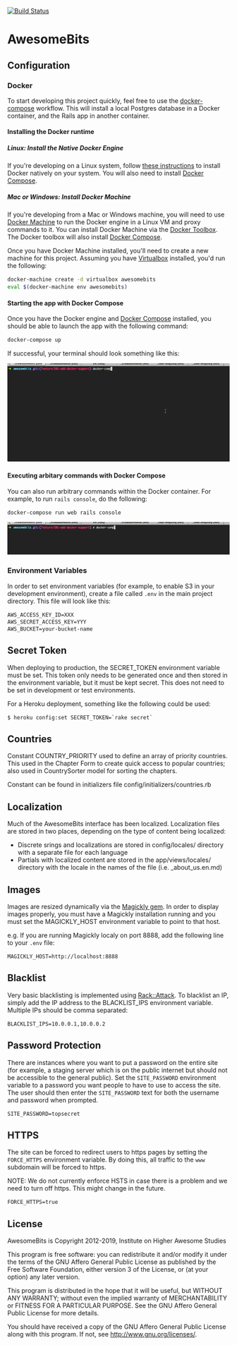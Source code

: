 [![Build
Status](https://travis-ci.org/awesomefoundation/awesomebits.svg)](https://travis-ci.org/awesomefoundation/awesomebits)

AwesomeBits
===========

Configuration
-------------

### Docker

To start developing this project quickly, feel free to use the [docker-compose](https://docs.docker.com/compose/) workflow. This will install a local Postgres database in a Docker container, and the Rails app in another container.   

#### Installing the Docker runtime

##### Linux: Install the Native Docker Engine

If you're developing on a Linux system, follow [these instructions](https://docs.docker.com/installation/) to install Docker natively on your system. You will also need to install [Docker Compose](https://docs.docker.com/compose/install/).

##### Mac or Windows: Install Docker Machine

If you're developing from a Mac or Windows machine, you will need to use [Docker Machine](https://docs.docker.com/machine/) to run the Docker engine in a Linux VM and proxy commands to it. You can install Docker Machine via the [Docker Toolbox](https://www.docker.com/toolbox). The Docker toolbox will also install [Docker Compose](https://docs.docker.com/compose/).

Once you have Docker Machine installed, you'll need to create a new machine for this project. Assuming you have [Virtualbox](https://www.virtualbox.org/wiki/Downloads) installed, you'd run the following:

```bash
docker-machine create -d virtualbox awesomebits
eval $(docker-machine env awesomebits)
```

#### Starting the app with Docker Compose

Once you have the Docker engine and [Docker Compose](https://docs.docker.com/compose/install/) installed, you should be able to launch the app with the following command:

```bash
docker-compose up
```

If successful, your terminal should look something like this:

![Docker Compose Up Success](doc/awesomebits-docker-compose-up.gif)

#### Executing arbitary commands with Docker Compose

You can also run arbitrary commands within the Docker container. For example, to run `rails console`, do the following:

```bash
docker-compose run web rails console
```

![Running Rails Console with Docker Compose](doc/awesomebits-docker-compose-rails-console.gif)

### Environment Variables

In order to set environment variables (for example, to enable S3 in your development environment),
create a file called `.env` in the main project directory. This file will look like this:

```shell
AWS_ACCESS_KEY_ID=XXX
AWS_SECRET_ACCESS_KEY=YYY
AWS_BUCKET=your-bucket-name
```

Secret Token
------------

When deploying to production, the SECRET_TOKEN environment variable must
be set. This token only needs to be generated once and then stored in
the environment variable, but it must be kept secret. This does not need
to be set in development or test environments.

For a Heroku deployment, something like the following could be used:

```shell
$ heroku config:set SECRET_TOKEN=`rake secret`
```


Countries
---------

Constant COUNTRY_PRIORITY used to define an array of priority countries. This
used in the Chapter Form to create quick access to popular countries; also used
in CountrySorter model for sorting the chapters.

Constant can be found in initializers file config/initializers/countries.rb


Localization
------------

Much of the AwesomeBits interface has been localized. Localization files are 
stored in two places, depending on the type of content being localized:

* Discrete srings and localizations are stored in config/locales/ directory
  with a separate file for each language
* Partials with localized content are stored in the app/views/locales/
  directory with the locale in the names of the file (i.e. _about_us.en.md)


Images
------

Images are resized dynamically via the [Magickly gem](http://magickly.afeld.me). 
In order to display images properly, you must have a Magickly installation running
and you must set the MAGICKLY_HOST environment variable to point to that host. 

e.g. If you are running Magickly localy on port 8888, add the following line to your `.env` file:

```shell
MAGICKLY_HOST=http://localhost:8888
```


Blacklist
---------

Very basic blacklisting is implemented using [Rack::Attack](https://github.com/kickstarter/rack-attack).
To blacklist an IP, simply add the IP address to the BLACKLIST_IPS environment
variable. Multiple IPs should be comma separated:

```shell
BLACKLIST_IPS=10.0.0.1,10.0.0.2
```

Password Protection
-------------------

There are instances where you want to put a password on the entire site (for
example, a staging server which is on the public internet but should not be
accessible to the general public). Set the `SITE_PASSWORD` environment
variable to a password you want people to have to use to access the site.
The user should then enter the `SITE_PASSWORD` text for both the username
and password when prompted.

```shell
SITE_PASSWORD=topsecret
```

HTTPS
-----

The site can be forced to redirect users to https pages by setting the
`FORCE_HTTPS` environment variable. By doing this, all traffic to the `www`
subdomain will be forced to https.

NOTE: We do not currently enforce HSTS in case there is a problem and we
need to turn off https. This might change in the future.

```shell
FORCE_HTTPS=true
```

License
-------

AwesomeBits is Copyright 2012-2019, Institute on Higher Awesome Studies

This program is free software: you can redistribute it and/or modify
it under the terms of the GNU Affero General Public License as published by
the Free Software Foundation, either version 3 of the License, or
(at your option) any later version.

This program is distributed in the hope that it will be useful,
but WITHOUT ANY WARRANTY; without even the implied warranty of
MERCHANTABILITY or FITNESS FOR A PARTICULAR PURPOSE.  See the
GNU Affero General Public License for more details.

You should have received a copy of the GNU Affero General Public License
along with this program.  If not, see <http://www.gnu.org/licenses/>.
